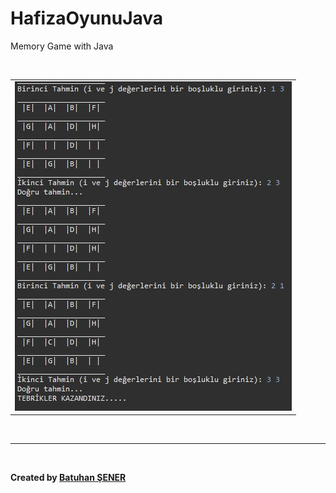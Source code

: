 # HafizaOyunuJava
<p>Memory Game with Java</p>
<br/>

<table style="width:100%">
  <tr>
    <td><img src="https://github.com/senerbatuhan/HafizaOyunuJava/blob/main/Screenshot.jpg" width="100%"></td>
  </tr>
</table> 
<br/>
<hr>
<br/>
<p><b>Created by <a href="https://www.linkedin.com/in/senerbatuhan/">Batuhan ŞENER</a></b></p>
<br/>

